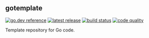 ## gotemplate 

[![go.dev reference](https://img.shields.io/badge/go.dev-reference-007d9c?logo=go&logoColor=white&style=flat-square)](https://pkg.go.dev/github.com/itsdalmo/gotemplate)
[![latest release](https://img.shields.io/github/v/release/itsdalmo/gotemplate?style=flat-square)](https://github.com/itsdalmo/gotemplate/releases/latest)
[![build status](https://img.shields.io/github/workflow/status/itsdalmo/gotemplate/workflow?label=build&logo=github&style=flat-square)](https://github.com/itsdalmo/gotemplate/actions?query=workflow%3Atest)
[![code quality](https://goreportcard.com/badge/github.com/itsdalmo/gotemplate?style=flat-square)](https://goreportcard.com/report/github.com/itsdalmo/gotemplate)

Template repository for Go code.
